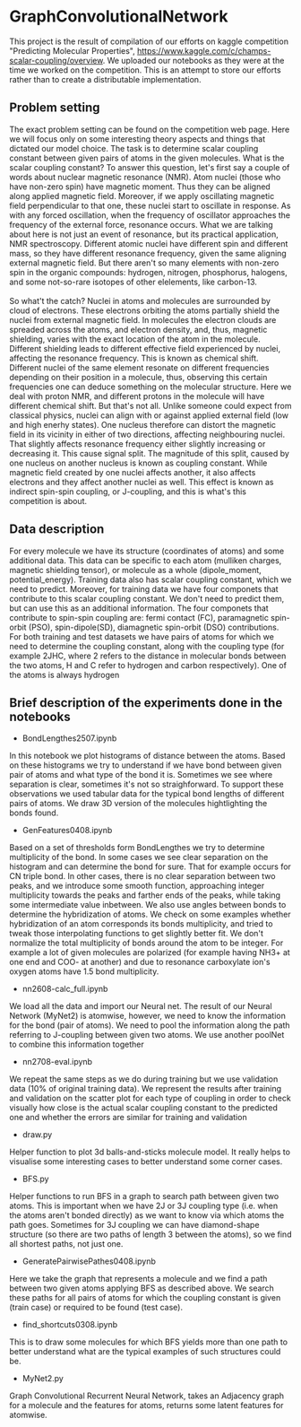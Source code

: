 # GraphConvolutionalNetwork
This project is the result of compilation of our efforts on kaggle competition "Predicting Molecular Properties", https://www.kaggle.com/c/champs-scalar-coupling/overview. We uploaded our notebooks as they were at the time we worked on the competition. This is an attempt to store our efforts rather than to create a distributable implementation.

## Problem setting

The exact problem setting can be found on the competition web page. Here we will focus only on some interesting theory aspects and things that dictated our model choice.
The task is to determine scalar coupling constant between given pairs of atoms in the given molecules. 
What is the scalar coupling constant? To answer this question, let's first say a couple of words about nuclear magnetic resonance (NMR). Atom nuclei (those who have non-zero spin) have magnetic moment. Thus they can be aligned along applied magnetic field. 
Moreover, if we apply oscillating magnetic field perpendicular to that one, these nuclei start to oscillate in response. As with any forced oscillation, when the frequency of oscillator approaches the frequency of the external force, resonance occurs. 
What we are talking about here is not just an event of resonance, but its practical application, NMR spectroscopy. Different atomic nuclei have different spin and different mass, so they have different resonance frequency, given the same aligning external magnetic field. But there aren't so many elements with non-zero spin in the organic compounds: hydrogen, nitrogen, phosphorus, halogens, and some not-so-rare isotopes of other elelements, like carbon-13.<br><br>
So what't the catch? Nuclei in atoms and molecules are surrounded by cloud of electrons. These electrons orbiting the atoms partially shield the nuclei from external magnetic field. In molecules the electron clouds are spreaded across the atoms, and electron density, and, thus, magnetic shielding, varies with the exact location of the atom in the molecule. Different shielding leads to different effective field experienced by nuclei, affecting the resonance frequency. This is known as chemical shift.
Different nuclei of the same element resonate on different frequencies depending on their position in a molecule, thus, observing this certain frequencies one can deduce something on the molecular structure. Here we deal with proton NMR, and different protons in the molecule will have different chemical shift. But that's not all. Unlike someone could expect from classical physics, nuclei can align with or against applied external field (low and high enerhy states). One nucleus therefore can distort the magnetic field in its vicinity in either of two directions, affecting neighbouring nuclei. That slightly affects resonance frequency either slightly increasing or decreasing it. This cause signal split. The magnitude of this split, caused by one nucleus on another nucleus is known as coupling constant. While magnetic field created by one nuclei affects another, it also affects electrons and they affect another nuclei as well. This effect is known as indirect spin-spin coupling, or J-coupling, and this is what's this competition is about.

## Data description

For every molecule we have its structure (coordinates of atoms) and some additional data. This data can be specific to each atom (mulliken charges, magnetic shielding tensor), or molecule as a whole (dipole_moment, potential_energy). Training data also has scalar coupling constant, which we need to predict. Moreover, for training data we have four componets that contribute to this scalar coupling constant. We don't need to predict them, but can use this as an additional information.
The four componets that contribute to spin-spin coupling are: fermi contact (FC), paramagnetic spin-orbit (PSO), spin-dipole(SD), diamagnetic spin-orbit (DSO) contributions. For both training and test datasets we have pairs of atoms for which we need to determine the coupling constant, along with the coupling type (for example 2JHC, where 2 refers to the distance in molecular bonds between the two atoms, H and C refer to hydrogen and carbon respectively). One of the atoms is always hydrogen

## Brief description of the experiments done in the notebooks

- BondLengthes2507.ipynb

In this notebook we plot histograms of distance between the atoms. Based on these histograms we try to understand if we have bond between given pair of atoms and what type of the bond it is. Sometimes we see where separation is clear, sometimes it's not so straighforward. To support these observations we used tabular data for the typical bond lengths of different pairs of atoms. We draw 3D version of the molecules hightlighting the bonds found.

- GenFeatures0408.ipynb

Based on a set of thresholds form BondLengthes we try to determine multiplicity of the bond. In some cases we see clear separation on the histogram and can determine the bond for sure. That for example occurs for CN triple bond. In other cases, there is no clear separation between two peaks, and we introduce some smooth function, approaching integer multiplicity towards the peaks and farther ends of the peaks, while taking some intermediate value inbetween. We also use angles between bonds to determine the hybridization of atoms. We check on some examples whether hybridization of an atom corresponds its bonds multiplicity, and tried to tweak those interpolating functions to get slightly better fit. We don't normalize the total multiplicity of bonds around the atom to be integer. For example a lot of given molecules are polarized (for example having NH3+ at one end and COO- at another) and due to resonance carboxylate ion's oxygen atoms have 1.5 bond multiplicity.

- nn2608-calc_full.ipynb

We load all the data and import our Neural net. The result of our Neural Network (MyNet2) is atomwise, however, we need to know the information for the bond (pair of atoms). We need to pool the information along the path referring to J-coupling between given two atoms. We use another poolNet to combine this information together

- nn2708-eval.ipynb

We repeat the same steps as we do during training but we use validation data (10% of original training data). We represent the results after training and validation on the scatter plot for each type of coupling in order to check visually how close is the actual scalar coupling constant to the predicted one and whether the errors are similar for training and validation

- draw.py

Helper function to plot 3d balls-and-sticks molecule model. It really helps to visualise some interesting cases to better understand some corner cases.

- BFS.py

Helper functions to run BFS in a graph to search path between given two atoms. This is important when we have 2J or 3J coupling type (i.e. when the atoms aren't bonded directly) as we want to know via which atoms the path goes. Sometimes for 3J coupling we can have diamond-shape structure (so there are two paths of length 3 between the atoms), so we find all shortest paths, not just one.

- GeneratePairwisePathes0408.ipynb

Here we take the graph that represents a molecule and we find a path between two given atoms applying BFS as described above. We search these paths for all pairs of atoms for which the coupling constant is given (train case) or required to be found (test case).

- find_shortcuts0308.ipynb

This is to draw some molecules for which BFS yields more than one path to better understand what are the typical examples of such structures could be.

- MyNet2.py

Graph Convolutional Recurrent Neural Network, takes an Adjacency graph for a molecule and the features for atoms, returns some latent features for atomwise.
